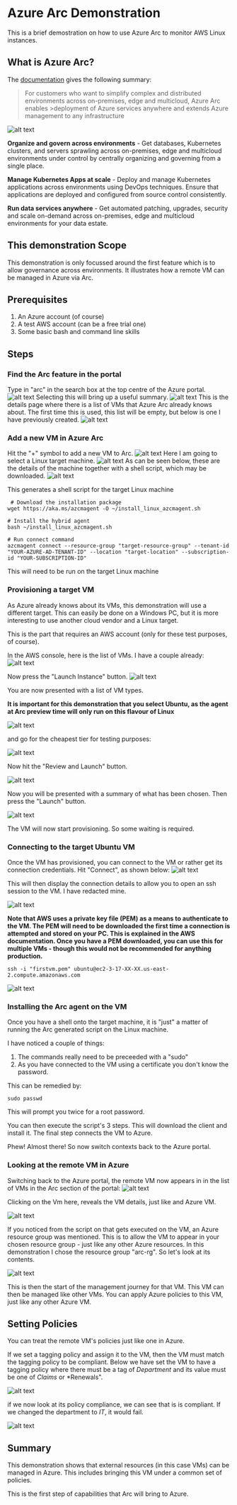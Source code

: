 # Azure Arc Demonstration
This is a brief demostration on how to use Azure Arc to monitor AWS Linux instances.

## What is Azure Arc?
The [documentation](https://azure.microsoft.com/en-gb/services/azure-arc/) gives the following summary:

>For customers who want to simplify complex and distributed environments across on-premises, edge and multicloud, Azure Arc enables >deployment of Azure services anywhere and extends Azure management to any infrastructure


![alt text](https://github.com/jometzg/arc-demo/blob/master/overview.png "Arc overview")

**Organize and govern across environments** - Get databases, Kubernetes clusters, and servers sprawling across on-premises, edge and multicloud environments under control by centrally organizing and governing from a single place.

**Manage Kubernetes Apps at scale** - Deploy and manage Kubernetes applications across environments using DevOps techniques. Ensure that applications are deployed and configured from source control consistently.

**Run data services anywhere** - Get automated patching, upgrades, security and scale on-demand across on-premises, edge and multicloud environments for your data estate.

## This demonstration Scope
This demonstration is only focussed around the first feature which is to allow governance across environments. It illustrates how a remote VM can be managed in Azure via Arc.

## Prerequisites
1. An Azure account (of course)
2. A test AWS account (can be a free trial one)
3. Some basic bash and command line skills

## Steps
### Find the Arc feature in the portal
Type in "arc" in the search box at the top centre of the Azure portal.
![alt text](https://github.com/jometzg/arc-demo/blob/master/find-arc.png "Find Arc feature")
Selecting this will bring up a useful summary.
![alt text](https://github.com/jometzg/arc-demo/blob/master/arc-summary.png "Arc summary")
This is the details page where there is a list of VMs that Azure Arc already knows about. The first time this is used, this list will be empty, but below is one I have previously created.
![alt text](https://github.com/jometzg/arc-demo/blob/master/arc-list.png "Arc list")

### Add a new VM in Azure Arc
Hit the "+" symbol to add a new VM to Arc.
![alt text](https://github.com/jometzg/arc-demo/blob/master/arc-add1.png "Add a VM")
Here I am going to select a Linux target machine.
![alt text](https://github.com/jometzg/arc-demo/blob/master/arc-add2.png "Add a VM")
As can be seen below, these are the details of the machine together with a shell script, which may be downloaded.
![alt text](https://github.com/jometzg/arc-demo/blob/master/arc-add3.png "Add a VM")

This generates a shell script for the target Linux machine
```
 # Download the installation package
wget https://aka.ms/azcmagent -O ~/install_linux_azcmagent.sh

# Install the hybrid agent
bash ~/install_linux_azcmagent.sh

# Run connect command
azcmagent connect --resource-group "target-resource-group" --tenant-id "YOUR-AZURE-AD-TENANT-ID" --location "target-location" --subscription-id "YOUR-SUBSCRIPTION-ID"
```
This will need to be run on the target Linux machine

### Provisioning a target VM
As Azure already knows about its VMs, this demonstration will use a different target. This can easily be done on a Windows PC, but it is more interesting to use another cloud vendor and a Linux target.

This is the part that requires an AWS account (only for these test purposes, of course).

In the AWS console, here is the list of VMs. I have a couple already:
![alt text](https://github.com/jometzg/arc-demo/blob/master/aws-vm-summary.png "AWS VM instance list")

Now press the "Launch Instance" button.
![alt text](https://github.com/jometzg/arc-demo/blob/master/aws-launch1.png "AWS Launch")

You are now presented with a list of VM types.

**It is important for this demonstration that you select Ubuntu, as the agent at Arc preview time will only run on this flavour of Linux**

![alt text](https://github.com/jometzg/arc-demo/blob/master/aws-select-ubuntu.png "AWS select Ubuntu")

and go for the cheapest tier for testing purposes:

![alt text](https://github.com/jometzg/arc-demo/blob/master/aws-select-size.png "AWS select smallest size")

Now hit the "Review and Launch" button.

![alt text](https://github.com/jometzg/arc-demo/blob/master/aws-review-and-launch.png "AWS review and launch")

Now you will be presented with a summary of what has been chosen. Then press the "Launch" button.

![alt text](https://github.com/jometzg/arc-demo/blob/master/aws-launch.png "AWS launch summary")

The VM will now start provisioning. So some waiting is required.

### Connecting to the target Ubuntu VM
Once the VM has provisioned, you can connect to the VM or rather get its connection credentials.
Hit "Connect", as shown below:
![alt text](https://github.com/jometzg/arc-demo/blob/master/aws-connect.png "AWS connect")

This will then display the connection details to allow you to open an ssh session to the VM. I have redacted mine.

![alt text](https://github.com/jometzg/arc-demo/blob/master/aws-connect2.png "AWS connect summary")


**Note that AWS uses a private key file (PEM) as a means to authenticate to the VM. The PEM will need to be downloaded the first time a connection is attempted and stored on your PC. This is explained in the AWS documentation. Once you have a PEM downloaded, you can use this for multiple VMs - though this would not be recommended for anything production.**

```
ssh -i "firstvm.pem" ubuntu@ec2-3-17-XX-XX.us-east-2.compute.amazonaws.com
```
![alt text](https://github.com/jometzg/arc-demo/blob/master/aws-vm-shell.png "AWS VM shell")

### Installing the Arc agent on the VM
Once you have a shell onto the target machine, it is "just" a matter of running the Arc generated script on the Linux machine.

I have noticed a couple of things:
1. The commands really need to be preceeded with a "sudo"
2. As you have connected to the VM using a certificate you don't know the password.

This can be remedied by:
```
sudo passwd
```
This will prompt you twice for a root password.

You can then execute the script's 3 steps. This will download the client and install it. The final step connects the VM to Azure.

Phew! Almost there! So now switch contexts back to the Azure portal.

### Looking at the remote VM in Azure
Switching back to the Azure portal, the remote VM now appears in in the list of VMs in the Arc section of the portal:
![alt text](https://github.com/jometzg/arc-demo/blob/master/arc-vm-appears-in-arc.png "AWS VM in Arc")

Clicking on the Vm here, reveals the VM details, just like and Azure VM.

![alt text](https://github.com/jometzg/arc-demo/blob/master/arc-vm-details.png "AWS VM details")

If you noticed from the script on that gets executed on the VM, an Azure resource group was mentioned. This is to allow the VM to appear in your chosen resource group - just like any other Azure resources. In this demonstration I chose the resource group "arc-rg". So let's look at its contents.

![alt text](https://github.com/jometzg/arc-demo/blob/master/arc-vm-in-rg.png "AWS VM in Azure resource group")

This is then the start of the management journey for that VM. This VM can then be managed like other VMs. You can apply Azure policies to this VM, just like any other Azure VM.

## Setting Policies
You can treat the remote VM's policies just like one in Azure.

If we set a tagging policy and assign it to the VM, then the VM must match the tagging policy to be compliant. Below we have set the VM to have a tagging policy where there must be a tag of *Department* and its value must be one of *Claims* or *Renewals".

![alt text](https://github.com/jometzg/arc-demo/blob/master/arc-vm-tagging.png "Tagged AWS VM")

if we now look at its policy compliance, we can see that is is compliant. If we changed the department to *IT*, it would fail.

![alt text](https://github.com/jometzg/arc-demo/blob/master/arc-vm-policy-compliance.png "Tagged AWS VM Compliance")


## Summary
This demonstration shows that external resources (in this case VMs) can be managed in Azure. This includes bringing this VM under a common set of policies.

This is the first step of capabilities that Arc will bring to Azure.


